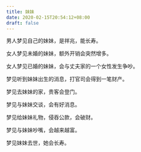 ```yaml
---
title: 妹妹
date: 2020-02-15T20:54:12+08:00
draft: false
---
```


男人梦见自己的妹妹，是祥兆，能长寿。


女人梦见未婚的妹妹，额外开销会突然增多。


女人梦见已婚的妹妹，会与丈夫家的一个女性发生争吵。


梦见听到妹妹出生的消息，打官司会得到一笔财产。


梦见去妹妹的家，贵客会登门。


梦见与妹妹交谈，会有好消息。


梦见给妹妹礼物，侵吞公款，会破财。


梦见与妹妹吵嘴，会越来越富。


梦见妹妹去世，她会长寿。
